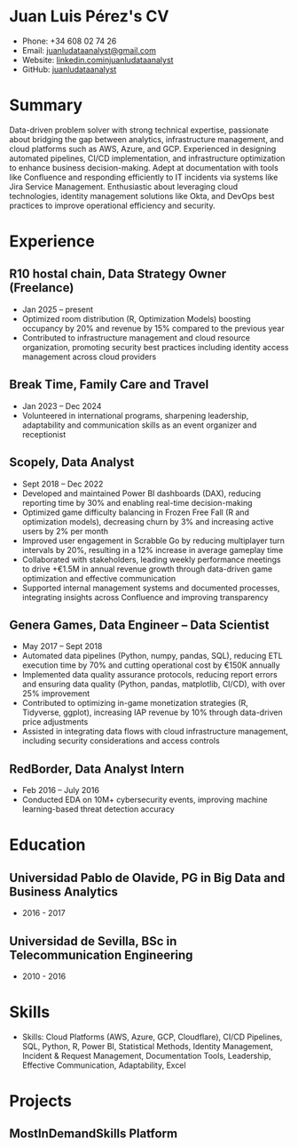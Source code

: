 # Juan Luis Pérez's CV

- Phone: +34 608 02 74 26
- Email: [juanludataanalyst@gmail.com](mailto:juanludataanalyst@gmail.com)
- Website: [linkedin.cominjuanludataanalyst](https://linkedin.com/in/juanludataanalyst)
- GitHub: [juanludataanalyst](https://github.com/juanludataanalyst)


# Summary

Data-driven problem solver with strong technical expertise, passionate about bridging the gap between analytics, infrastructure management, and cloud platforms such as AWS, Azure, and GCP. Experienced in designing automated pipelines, CI/CD implementation, and infrastructure optimization to enhance business decision-making. Adept at documentation with tools like Confluence and responding efficiently to IT incidents via systems like Jira Service Management. Enthusiastic about leveraging cloud technologies, identity management solutions like Okta, and DevOps best practices to improve operational efficiency and security.

# Experience

## R10 hostal chain, Data Strategy Owner (Freelance)

- Jan 2025 – present
- Optimized room distribution (R, Optimization Models) boosting occupancy by 20% and revenue by 15% compared to the previous year
- Contributed to infrastructure management and cloud resource organization, promoting security best practices including identity access management across cloud providers

## Break Time, Family Care and Travel

- Jan 2023 – Dec 2024
- Volunteered in international programs, sharpening leadership, adaptability and communication skills as an event organizer and receptionist

## Scopely, Data Analyst

- Sept 2018 – Dec 2022
- Developed and maintained Power BI dashboards (DAX), reducing reporting time by 30% and enabling real-time decision-making
- Optimized game difficulty balancing in Frozen Free Fall (R and optimization models), decreasing churn by 3% and increasing active users by 2% per month
- Improved user engagement in Scrabble Go by reducing multiplayer turn intervals by 20%, resulting in a 12% increase in average gameplay time
- Collaborated with stakeholders, leading weekly performance meetings to drive +€1.5M in annual revenue growth through data-driven game optimization and effective communication
- Supported internal management systems and documented processes, integrating insights across Confluence and improving transparency

## Genera Games, Data Engineer – Data Scientist

- May 2017 – Sept 2018
- Automated data pipelines (Python, numpy, pandas, SQL), reducing ETL execution time by 70% and cutting operational cost by €150K annually
- Implemented data quality assurance protocols, reducing report errors and ensuring data quality (Python, pandas, matplotlib, CI/CD), with over 25% improvement
- Contributed to optimizing in-game monetization strategies (R, Tidyverse, ggplot), increasing IAP revenue by 10% through data-driven price adjustments
- Assisted in integrating data flows with cloud infrastructure management, including security considerations and access controls

## RedBorder, Data Analyst Intern

- Feb 2016 – July 2016
- Conducted EDA on 10M+ cybersecurity events, improving machine learning-based threat detection accuracy

# Education

## Universidad Pablo de Olavide, PG in Big Data and Business Analytics

- 2016 - 2017

## Universidad de Sevilla, BSc in Telecommunication Engineering

- 2010 - 2016

# Skills

- Skills: Cloud Platforms (AWS, Azure, GCP, Cloudflare), CI/CD Pipelines, SQL, Python, R, Power BI, Statistical Methods, Identity Management, Incident & Request Management, Documentation Tools, Leadership, Effective Communication, Adaptability, Excel
# Projects

## MostInDemandSkills Platform


